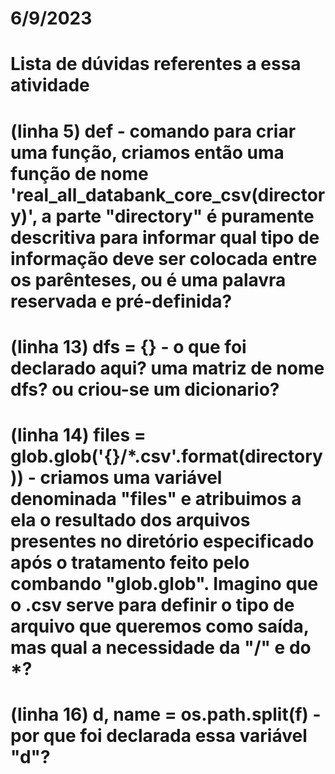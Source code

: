 # 6/9/2023

# Lista de dúvidas referentes a essa atividade
# (linha 5) def - comando para criar uma função, criamos então uma função de nome 'real_all_databank_core_csv(directory)', a parte "directory" é puramente descritiva para informar qual tipo de informação deve ser colocada entre os parênteses, ou é uma palavra reservada e pré-definida?
# (linha 13) dfs = {} - o que foi declarado aqui? uma matriz de nome dfs? ou criou-se um dicionario?
# (linha 14) files = glob.glob('{}/*.csv'.format(directory)) - criamos uma variável denominada "files" e atribuimos a ela o resultado dos arquivos presentes no diretório especificado após o tratamento feito pelo combando "glob.glob". Imagino que o .csv serve para definir o tipo de arquivo que queremos como saída, mas qual a necessidade da "/" e do *?
# (linha 16) d, name = os.path.split(f) - por que foi declarada essa variável "d"? 




